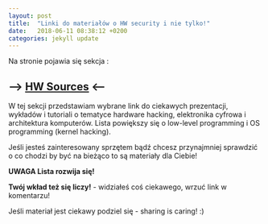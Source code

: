 ```yaml
---
layout: post
title:  "Linki do materiałów o HW security i nie tylko!"
date:   2018-06-11 08:38:12 +0200
categories: jekyll update
---
```


Na stronie pojawia się sekcja : 
## -->  [HW Sources](/linki/) <-- ##

W tej sekcji przedstawiam wybrane link do ciekawych prezentacji, wykładów i tutoriali o tematyce hardware hacking, elektronika cyfrowa i architektura komputerów. 
Lista powiększy się o low-level programming i OS programming (kernel hacking).

Jeśli jesteś zainteresowany sprzętem bądź chcesz przynajmniej sprawdzić o co chodzi 
by być na bieżąco to są materiały dla Ciebie!

**UWAGA Lista rozwija się!**

**Twój wkład też się liczy!** - widziałeś coś ciekawego, wrzuć link w komentarzu!

Jeśli materiał jest ciekawy podziel się - sharing is caring! :)

